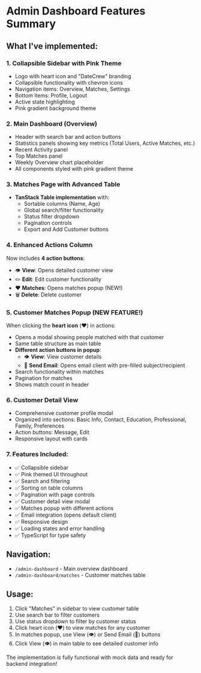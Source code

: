 # Admin Dashboard Features Summary

## What I've implemented:

### 1. **Collapsible Sidebar with Pink Theme**
- Logo with heart icon and "DateCrew" branding
- Collapsible functionality with chevron icons
- Navigation items: Overview, Matches, Settings
- Bottom items: Profile, Logout
- Active state highlighting
- Pink gradient background theme

### 2. **Main Dashboard (Overview)**
- Header with search bar and action buttons
- Statistics panels showing key metrics (Total Users, Active Matches, etc.)
- Recent Activity panel
- Top Matches panel
- Weekly Overview chart placeholder
- All components styled with pink gradient theme

### 3. **Matches Page with Advanced Table**
- **TanStack Table implementation** with:
  - Sortable columns (Name, Age)
  - Global search/filter functionality
  - Status filter dropdown
  - Pagination controls
  - Export and Add Customer buttons

### 4. **Enhanced Actions Column**
Now includes **4 action buttons**:
- 👁️ **View**: Opens detailed customer view
- ✏️ **Edit**: Edit customer functionality
- ❤️ **Matches**: Opens matches popup (NEW!)
- 🗑️ **Delete**: Delete customer

### 5. **Customer Matches Popup** (NEW FEATURE!)
When clicking the **heart icon** (❤️) in actions:
- Opens a modal showing people matched with that customer
- Same table structure as main table
- **Different action buttons in popup**:
  - 👁️ **View**: View customer details
  - 📧 **Send Email**: Opens email client with pre-filled subject/recipient
- Search functionality within matches
- Pagination for matches
- Shows match count in header

### 6. **Customer Detail View**
- Comprehensive customer profile modal
- Organized into sections: Basic Info, Contact, Education, Professional, Family, Preferences
- Action buttons: Message, Edit
- Responsive layout with cards

### 7. **Features Included**:
- ✅ Collapsible sidebar
- ✅ Pink themed UI throughout
- ✅ Search and filtering
- ✅ Sorting on table columns
- ✅ Pagination with page controls
- ✅ Customer detail view modal
- ✅ Matches popup with different actions
- ✅ Email integration (opens default client)
- ✅ Responsive design
- ✅ Loading states and error handling
- ✅ TypeScript for type safety

## Navigation:
- `/admin-dashboard` - Main overview dashboard
- `/admin-dashboard/matches` - Customer matches table

## Usage:
1. Click "Matches" in sidebar to view customer table
2. Use search bar to filter customers
3. Use status dropdown to filter by customer status
4. Click heart icon (❤️) to view matches for any customer
5. In matches popup, use View (👁️) or Send Email (📧) buttons
6. Click View (👁️) in main table to see detailed customer info

The implementation is fully functional with mock data and ready for backend integration!
